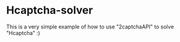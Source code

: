 # Hcaptcha-solver
This is a very simple example of how to use "2captchaAPI" to solve "Hcaptcha"  :)
